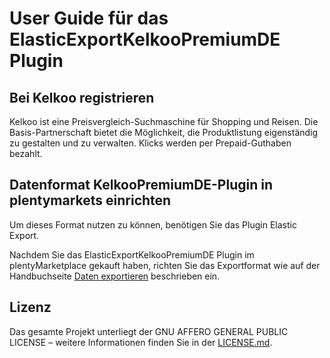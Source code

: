 
# User Guide für das ElasticExportKelkooPremiumDE Plugin

<div class="container-toc"></div>

## Bei Kelkoo registrieren

Kelkoo ist eine Preisvergleich-Suchmaschine für Shopping und Reisen. Die Basis-Partnerschaft bietet die Möglichkeit, die Produktlistung eigenständig zu gestalten und zu verwalten. Klicks werden per Prepaid-Guthaben bezahlt.

## Datenformat KelkooPremiumDE-Plugin in plentymarkets einrichten

Um dieses Format nutzen zu können, benötigen Sie das Plugin Elastic Export.

Nachdem Sie das ElasticExportKelkooPremiumDE Plugin im plentyMarketplace gekauft haben, richten Sie das Exportformat wie auf der Handbuchseite [Daten exportieren](https://www.plentymarkets.eu/handbuch/datenaustausch/daten-exportieren/#4) beschrieben ein.

## Lizenz

Das gesamte Projekt unterliegt der GNU AFFERO GENERAL PUBLIC LICENSE – weitere Informationen finden Sie in der [LICENSE.md](https://github.com/plentymarkets/plugin-elastic-export-twenga-com/blob/master/LICENSE.md).
